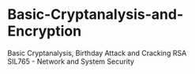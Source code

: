# Basic-Cryptanalysis-and-Encryption
Basic Cryptanalysis, Birthday Attack and Cracking RSA\
SIL765 - Network and System Security
